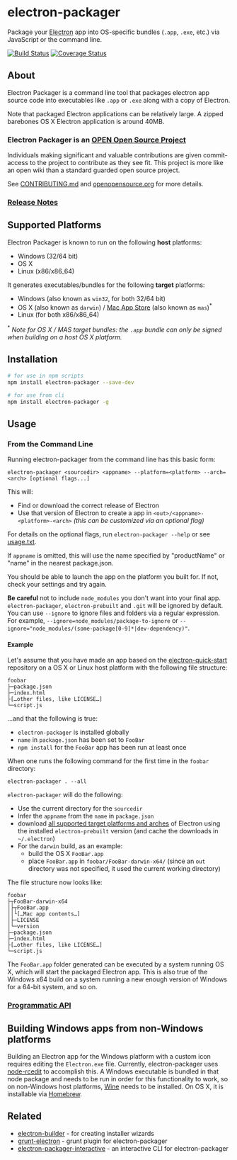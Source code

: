 # electron-packager

Package your [Electron](http://electron.atom.io) app into OS-specific bundles (`.app`, `.exe`, etc.) via JavaScript or the command line.

[![Build Status](https://travis-ci.org/electron-userland/electron-packager.svg?branch=master)](https://travis-ci.org/electron-userland/electron-packager)
[![Coverage Status](https://coveralls.io/repos/github/electron-userland/electron-packager/badge.svg?branch=master)](https://coveralls.io/github/electron-userland/electron-packager?branch=master)

## About

Electron Packager is a command line tool that packages electron app source code into executables like `.app` or `.exe` along with a copy of Electron.

Note that packaged Electron applications can be relatively large. A zipped barebones OS X Electron application is around 40MB.

### Electron Packager is an [OPEN Open Source Project](http://openopensource.org/)

Individuals making significant and valuable contributions are given commit-access to the project to contribute as they see fit. This project is more like an open wiki than a standard guarded open source project.

See [CONTRIBUTING.md](https://github.com/electron-userland/electron-packager/blob/master/CONTRIBUTING.md) and [openopensource.org](http://openopensource.org/) for more details.

### [Release Notes](https://github.com/electron-userland/electron-packager/blob/master/NEWS.md)

## Supported Platforms

Electron Packager is known to run on the following **host** platforms:

* Windows (32/64 bit)
* OS X
* Linux (x86/x86_64)

It generates executables/bundles for the following **target** platforms:

* Windows (also known as `win32`, for both 32/64 bit)
* OS X (also known as `darwin`) / [Mac App Store](http://electron.atom.io/docs/v0.36.0/tutorial/mac-app-store-submission-guide/) (also known as `mas`)<sup>*</sup>
* Linux (for both x86/x86_64)

<sup>*</sup> *Note for OS X / MAS target bundles: the `.app` bundle can only be signed when building on a host OS X platform.*

## Installation

```sh
# for use in npm scripts
npm install electron-packager --save-dev

# for use from cli
npm install electron-packager -g
```

## Usage

### From the Command Line

Running electron-packager from the command line has this basic form:

```
electron-packager <sourcedir> <appname> --platform=<platform> --arch=<arch> [optional flags...]
```

This will:

- Find or download the correct release of Electron
- Use that version of Electron to create a app in `<out>/<appname>-<platform>-<arch>` *(this can be customized via an optional flag)*

For details on the optional flags, run `electron-packager --help` or see [usage.txt](https://github.com/electron-userland/electron-packager/blob/master/usage.txt).

If `appname` is omitted, this will use the name specified by "productName" or "name" in the nearest package.json.

You should be able to launch the app on the platform you built for. If not, check your settings and try again.

**Be careful** not to include `node_modules` you don't want into your final app. `electron-packager`, `electron-prebuilt` and `.git` will be ignored by default. You can use `--ignore` to ignore files and folders via a regular expression. For example, `--ignore=node_modules/package-to-ignore` or `--ignore="node_modules/(some-package[0-9]*|dev-dependency)"`.

#### Example

Let's assume that you have made an app based on the [electron-quick-start](https://github.com/electron/electron-quick-start) repository on a OS X or Linux host platform with the following file structure:

```
foobar
├─package.json
├─index.html
├[…other files, like LICENSE…]
└─script.js
```

…and that the following is true:

* `electron-packager` is installed globally
* `name` in `package.json` has been set to `FooBar`
* `npm install` for the `FooBar` app has been run at least once

When one runs the following command for the first time in the `foobar` directory:

```
electron-packager . --all
```

`electron-packager` will do the following:

* Use the current directory for the `sourcedir`
* Infer the `appname` from the `name` in `package.json`
* download [all supported target platforms and arches](#supported-platforms) of Electron using the installed `electron-prebuilt` version (and cache the downloads in `~/.electron`)
* For the `darwin` build, as an example:
  * build the OS X `FooBar.app`
  * place `FooBar.app` in `foobar/FooBar-darwin-x64/` (since an `out` directory was not specified, it used the current working directory)

The file structure now looks like:

```
foobar
├┬FooBar-darwin-x64
│├┬FooBar.app
││└[…Mac app contents…]
│├─LICENSE
│└─version
├─package.json
├─index.html
├[…other files, like LICENSE…]
└─script.js
```

The `FooBar.app` folder generated can be executed by a system running OS X, which will start the packaged Electron app. This is also true of the Windows x64 build on a system running a new enough version of Windows for a 64-bit system, and so on.

### [Programmatic API](https://github.com/electron-userland/electron-packager/blob/master/docs/api.md)

## Building Windows apps from non-Windows platforms

Building an Electron app for the Windows platform with a custom icon requires editing the `Electron.exe` file. Currently, electron-packager uses [node-rcedit](https://github.com/atom/node-rcedit) to accomplish this. A Windows executable is bundled in that node package and needs to be run in order for this functionality to work, so on non-Windows host platforms, [Wine](https://www.winehq.org/) needs to be installed. On OS X, it is installable via [Homebrew](http://brew.sh/).

## Related

- [electron-builder](https://www.npmjs.com/package/electron-builder) - for creating installer wizards
- [grunt-electron](https://github.com/sindresorhus/grunt-electron) - grunt plugin for electron-packager
- [electron-packager-interactive](https://github.com/Urucas/electron-packager-interactive) - an interactive CLI for electron-packager
